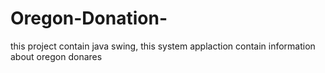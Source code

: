 # Oregon-Donation-
this project contain java swing, this system applaction contain information about oregon donares 
